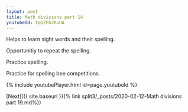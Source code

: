 ```yaml
---
layout: post
title: Math divisions part 14
youtubeId: tqGZFGZRvUA
---
```

 
 
Helps to learn sight words and their spelling.

Opportunitiy to repeat the spelling. 

Practice spelling. 
 
Practice for spelling bee competitions. 
 
{% include youtubePlayer.html id=page.youtubeId %}
 
 

[Next]({{ site.baseurl }}{% link  split3/_posts/2020-02-12-Math divisions part 19.md%})
 
